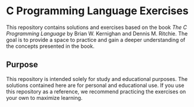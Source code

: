 # C Programming Language Exercises

This repository contains solutions and exercises based on the book *The C Programming Language* by Brian W. Kernighan and Dennis M. Ritchie. The goal is to provide a space to practice and gain a deeper understanding of the concepts presented in the book.

## Purpose

This repository is intended solely for study and educational purposes. The solutions contained here are for personal and educational use. If you use this repository as a reference, we recommend practicing the exercises on your own to maximize learning.

